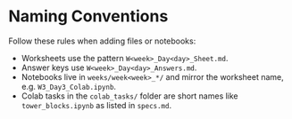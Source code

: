 # Naming Conventions

Follow these rules when adding files or notebooks:

- Worksheets use the pattern `W<week>_Day<day>_Sheet.md`.
- Answer keys use `W<week>_Day<day>_Answers.md`.
- Notebooks live in `weeks/week<week>_*/` and mirror the worksheet name, e.g. `W3_Day3_Colab.ipynb`.
- Colab tasks in the `colab_tasks/` folder are short names like `tower_blocks.ipynb` as listed in `specs.md`.

